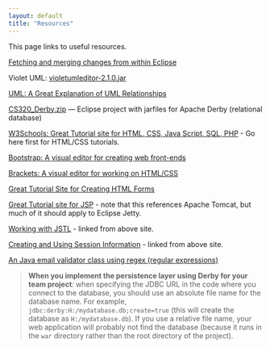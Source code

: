 ```yaml
---
layout: default
title: "Resources"
---
```


This page links to useful resources.

[Fetching and merging changes from within Eclipse](fetchMerge.html)

Violet UML: [violetumleditor-2.1.0.jar](violetumleditor-2.1.0.jar)

[UML: A Great Explanation of UML Relationships](http://usna86-techbits.blogspot.de/2012/11/uml-class-diagram-relationships.html)

[CS320\_Derby.zip](CS320_Derby.zip) &mdash; Eclipse project with jarfiles for Apache Derby (relational database)

[W3Schools: Great Tutorial site for HTML, CSS, Java Script, SQL, PHP](http://www.w3schools.com) - Go here first for HTML/CSS tutorials.

[Bootstrap: A visual editor for creating web front-ends](http://www.w3schools.com/bootstrap/default.asp)

[Brackets: A visual editor for working on HTML/CSS](http://brackets.io/)

[Great Tutorial Site for Creating HTML Forms](http://www.htmliseasy.com/form_tutor/lesson01.html)

[Great Tutorial site for JSP](http://www.tutorialspoint.com/jsp/index.htm) - note that this references Apache Tomcat, but much of it should apply to Eclipse Jetty.

[Working with JSTL](http://www.tutorialspoint.com/jsp/jsp_standard_tag_library.htm) - linked from above site.

[Creating and Using Session Information](http://www.tutorialspoint.com/jsp/jsp_session_tracking.htm) - linked from above site.

[An Java email validator class using regex (regular expressions)](https://www.mkyong.com/regular-expressions/how-to-validate-email-address-with-regular-expression/
)

<!--

[CS320\_Library\_Example\_2017.zip](CS320_Library_Example_2017.zip) &mdash; Eclipse project that ties the [Web Applications Lab](../labs/lab02.html) together with the [ORM Lab](../labs/lab06.html).  This application places a web front-end on the SQL transactions from Lab06, as well as provides examples for creating a Derby database from CSV files, how to use session information after login, and how to use JSTL to display a list of complex objects in a JSP.  It has been updated to incorporate a many-to-many relationship between **Books** and **Authors**, using a junction table (**booksAuthors**) that cross-references **book_id**'s with **author_id**'s.  It also contains some example JUnit Tests for testing the Derby database queries.

> <div class="callout"><b>NOTE: You are free to incorporate any of this code into your project(s) - as long as you cite the source.</b></div>

After you download the ZIP file, extract it into a new Java workspace separate from the others that you have used in the past.  This project is composed of 4 separate Java projects (**CS320_Jetty**, **CS320_Derby**, **CS320_Lab02**, and **CS320_Lab06**).

Before running the project, open up **DerbyDatabase.java** under **CS320_Lab06->src->edu.ycp.cs320.booksdb.persist** and edit the Derby database location in the **connect()** method so that it has the absolute path where your workspace is located.  Do the same thing in **SQLDemo.java** in the **main()** method.

Run **DerbyDatabase.java** as an application to create the Library database from the **authors.csv**, **books.csv**, and **bookAuthors.csv** files. It might take a few seconds for the application to create the DB - you will see it in the console.  Afterwards, **library.db** will show up as a folder under the **CS320_Lab06** folder.  If you have made the suggested changes to the location of your database, that is where your database files will be located.

Run **SQLDemo.java** as an application so that you can issue SQL queries to the Library DB.  If this step works - if you can issue queries and SQLDemo can locate the DB - then you have correctly updated the two files from above.

To run the web application, first stop **SQLDemo**, then run **CS320_Lab02->Main.java** as a Java application, followed by entering this URL in your web browser:

> [http://localhost:8081/lab02/login](http://localhost:8081/lab02/login)

There are currently two sets of login credentials hard-coded into the application: User name: **student** with PW: **ycp** and User name: **faculty** with PW: **E&CS**.  After you have successfully logged in, the user name will be passed around as part of the Session information, and each subsequent servlet checks for a valid Session (a non-null "user" attribute) before responding to the request.  Note that this is not a secure method for handling credentials, but is used as an example for passing around and checking Session information.

-->

> <div class="callout"><b>When you implement the persistence layer using Derby for your team project</b>: when specifying the JDBC URL in the code where you connect to the database, you should use an absolute file name for the database name. For example, <code>jdbc:derby:H:/mydatabase.db;create=true</code> (this will create the database as <code>H:/mydatabase.db</code>).  If you use a relative file name, your web application will probably not find the database (because it runs in the <code>war</code> directory rather than the root directory of the project).</div>
